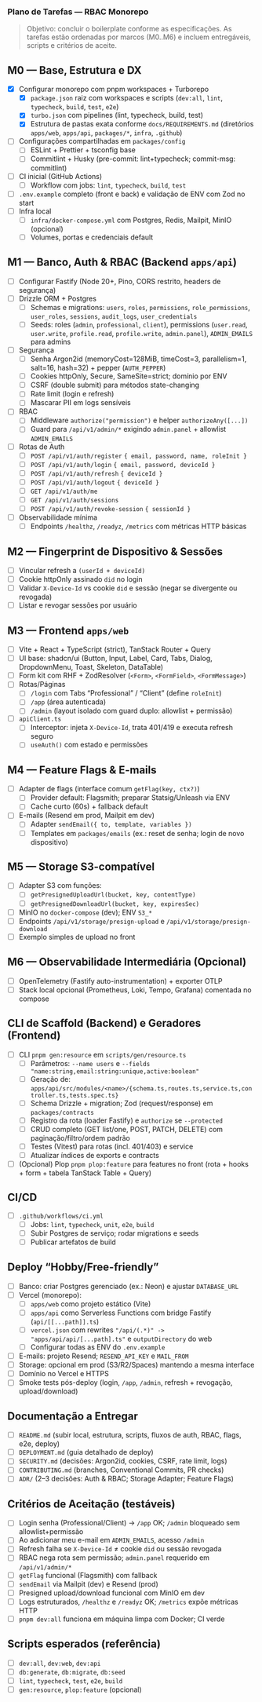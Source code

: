 ### Plano de Tarefas — RBAC Monorepo

> Objetivo: concluir o boilerplate conforme as especificações. As tarefas estão ordenadas por marcos (M0..M6) e incluem entregáveis, scripts e critérios de aceite.

## M0 — Base, Estrutura e DX

- [x] Configurar monorepo com pnpm workspaces + Turborepo
  - [x] `package.json` raiz com workspaces e scripts (`dev:all`, `lint`, `typecheck`, `build`, `test`, `e2e`)
  - [x] `turbo.json` com pipelines (lint, typecheck, build, test)
  - [x] Estrutura de pastas exata conforme `docs/REQUIREMENTS.md` (diretórios `apps/web`, `apps/api`, `packages/*`, `infra`, `.github`)
- [ ] Configurações compartilhadas em `packages/config`
  - [ ] ESLint + Prettier + tsconfig base
  - [ ] Commitlint + Husky (pre-commit: lint+typecheck; commit-msg: commitlint)
- [ ] CI inicial (GitHub Actions)
  - [ ] Workflow com jobs: `lint`, `typecheck`, `build`, `test`
- [ ] `.env.example` completo (front e back) e validação de ENV com Zod no start
- [ ] Infra local
  - [ ] `infra/docker-compose.yml` com Postgres, Redis, Mailpit, MinIO (opcional)
  - [ ] Volumes, portas e credenciais default

## M1 — Banco, Auth & RBAC (Backend `apps/api`)

- [ ] Configurar Fastify (Node 20+, Pino, CORS restrito, headers de segurança)
- [ ] Drizzle ORM + Postgres
  - [ ] Schemas e migrations: `users`, `roles`, `permissions`, `role_permissions`, `user_roles`, `sessions`, `audit_logs`, `user_credentials`
  - [ ] Seeds: roles (`admin`, `professional`, `client`), permissions (`user.read`, `user.write`, `profile.read`, `profile.write`, `admin.panel`), `ADMIN_EMAILS` para admins
- [ ] Segurança
  - [ ] Senha Argon2id (memoryCost=128MiB, timeCost=3, parallelism=1, salt=16, hash=32) + pepper (`AUTH_PEPPER`)
  - [ ] Cookies httpOnly, Secure, SameSite=strict; domínio por ENV
  - [ ] CSRF (double submit) para métodos state-changing
  - [ ] Rate limit (login e refresh)
  - [ ] Mascarar PII em logs sensíveis
- [ ] RBAC
  - [ ] Middleware `authorize("permission")` e helper `authorizeAny([...])`
  - [ ] Guard para `/api/v1/admin/*` exigindo `admin.panel` + allowlist `ADMIN_EMAILS`
- [ ] Rotas de Auth
  - [ ] `POST /api/v1/auth/register` `{ email, password, name, roleInit }`
  - [ ] `POST /api/v1/auth/login` `{ email, password, deviceId }`
  - [ ] `POST /api/v1/auth/refresh` `{ deviceId }`
  - [ ] `POST /api/v1/auth/logout` `{ deviceId }`
  - [ ] `GET /api/v1/auth/me`
  - [ ] `GET /api/v1/auth/sessions`
  - [ ] `POST /api/v1/auth/revoke-session` `{ sessionId }`
- [ ] Observabilidade mínima
  - [ ] Endpoints `/healthz`, `/readyz`, `/metrics` com métricas HTTP básicas

## M2 — Fingerprint de Dispositivo & Sessões

- [ ] Vincular refresh a `(userId + deviceId)`
- [ ] Cookie httpOnly assinado `did` no login
- [ ] Validar `X-Device-Id` vs cookie `did` e sessão (negar se divergente ou revogada)
- [ ] Listar e revogar sessões por usuário

## M3 — Frontend `apps/web`

- [ ] Vite + React + TypeScript (strict), TanStack Router + Query
- [ ] UI base: shadcn/ui (Button, Input, Label, Card, Tabs, Dialog, DropdownMenu, Toast, Skeleton, DataTable)
- [ ] Form kit com RHF + ZodResolver (`<Form>`, `<FormField>`, `<FormMessage>`)
- [ ] Rotas/Páginas
  - [ ] `/login` com Tabs “Professional” / “Client” (define `roleInit`)
  - [ ] `/app` (área autenticada)
  - [ ] `/admin` (layout isolado com guard duplo: allowlist + permissão)
- [ ] `apiClient.ts`
  - [ ] Interceptor: injeta `X-Device-Id`, trata 401/419 e executa refresh seguro
  - [ ] `useAuth()` com estado e permissões

## M4 — Feature Flags & E-mails

- [ ] Adapter de flags (interface comum `getFlag(key, ctx?)`)
  - [ ] Provider default: Flagsmith; preparar Statsig/Unleash via ENV
  - [ ] Cache curto (60s) + fallback default
- [ ] E-mails (Resend em prod, Mailpit em dev)
  - [ ] Adapter `sendEmail({ to, template, variables })`
  - [ ] Templates em `packages/emails` (ex.: reset de senha; login de novo dispositivo)

## M5 — Storage S3-compatível

- [ ] Adapter S3 com funções:
  - [ ] `getPresignedUploadUrl(bucket, key, contentType)`
  - [ ] `getPresignedDownloadUrl(bucket, key, expiresSec)`
- [ ] MinIO no `docker-compose` (dev); ENV `S3_*`
- [ ] Endpoints `/api/v1/storage/presign-upload` e `/api/v1/storage/presign-download`
- [ ] Exemplo simples de upload no front

## M6 — Observabilidade Intermediária (Opcional)

- [ ] OpenTelemetry (Fastify auto-instrumentation) + exporter OTLP
- [ ] Stack local opcional (Prometheus, Loki, Tempo, Grafana) comentada no compose

## CLI de Scaffold (Backend) e Geradores (Frontend)

- [ ] CLI `pnpm gen:resource` em `scripts/gen/resource.ts`
  - [ ] Parâmetros: `--name users` e `--fields "name:string,email:string:unique,active:boolean"`
  - [ ] Geração de: `apps/api/src/modules/<name>/{schema.ts,routes.ts,service.ts,controller.ts,tests.spec.ts}`
  - [ ] Schema Drizzle + migration; Zod (request/response) em `packages/contracts`
  - [ ] Registro da rota (loader Fastify) e `authorize` se `--protected`
  - [ ] CRUD completo (GET list/one, POST, PATCH, DELETE) com paginação/filtro/ordem padrão
  - [ ] Testes (Vitest) para rotas (incl. 401/403) e service
  - [ ] Atualizar índices de exports e contracts
- [ ] (Opcional) Plop `pnpm plop:feature` para features no front (rota + hooks + form + tabela TanStack Table + Query)

## CI/CD

- [ ] `.github/workflows/ci.yml`
  - [ ] Jobs: `lint`, `typecheck`, `unit`, `e2e`, `build`
  - [ ] Subir Postgres de serviço; rodar migrations e seeds
  - [ ] Publicar artefatos de build

## Deploy “Hobby/Free-friendly”

- [ ] Banco: criar Postgres gerenciado (ex.: Neon) e ajustar `DATABASE_URL`
- [ ] Vercel (monorepo):
  - [ ] `apps/web` como projeto estático (Vite)
  - [ ] `apps/api` como Serverless Functions com bridge Fastify (`api/[[...path]].ts`)
  - [ ] `vercel.json` com rewrites `"/api/(.*)" -> "apps/api/api/[...path].ts"` e `outputDirectory` do web
  - [ ] Configurar todas as ENV do `.env.example`
- [ ] E-mails: projeto Resend; `RESEND_API_KEY` e `MAIL_FROM`
- [ ] Storage: opcional em prod (S3/R2/Spaces) mantendo a mesma interface
- [ ] Domínio no Vercel e HTTPS
- [ ] Smoke tests pós-deploy (login, `/app`, `/admin`, refresh + revogação, upload/download)

## Documentação a Entregar

- [ ] `README.md` (subir local, estrutura, scripts, fluxos de auth, RBAC, flags, e2e, deploy)
- [ ] `DEPLOYMENT.md` (guia detalhado de deploy)
- [ ] `SECURITY.md` (decisões: Argon2id, cookies, CSRF, rate limit, logs)
- [ ] `CONTRIBUTING.md` (branches, Conventional Commits, PR checks)
- [ ] `ADR/` (2–3 decisões: Auth & RBAC; Storage Adapter; Feature Flags)

## Critérios de Aceitação (testáveis)

- [ ] Login senha (Professional/Client) → `/app` OK; `/admin` bloqueado sem allowlist+permissão
- [ ] Ao adicionar meu e-mail em `ADMIN_EMAILS`, acesso `/admin`
- [ ] Refresh falha se `X-Device-Id` ≠ cookie `did` ou sessão revogada
- [ ] RBAC nega rota sem permissão; `admin.panel` requerido em `/api/v1/admin/*`
- [ ] `getFlag` funcional (Flagsmith) com fallback
- [ ] `sendEmail` via Mailpit (dev) e Resend (prod)
- [ ] Presigned upload/download funcional com MinIO em dev
- [ ] Logs estruturados, `/healthz` e `/readyz` OK; `/metrics` expõe métricas HTTP
- [ ] `pnpm dev:all` funciona em máquina limpa com Docker; CI verde

## Scripts esperados (referência)

- [ ] `dev:all`, `dev:web`, `dev:api`
- [ ] `db:generate`, `db:migrate`, `db:seed`
- [ ] `lint`, `typecheck`, `test`, `e2e`, `build`
- [ ] `gen:resource`, `plop:feature` (opcional)
